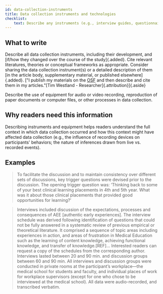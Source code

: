 ```yaml
---
id: data-collection-instruments
title: Data collection instruments and technologies
checklist: 
    text: Describe any instruments (e.g., interview guides, questionnaires) and devices (e.g., audio recorders) used for data collection; describe if/how the instrument(s) changed over the course of the study.
---
```


## What to write

Describe all data collection instruments, including their development, and [if/how they changed over the course of the study]{.added}. Cite relevant literatures, theories or conceptual frameworks as appropriate. Consider sharing the data collection instrument(s) or a detailed description of them [in the article body, supplementary material, or published elsewhere]{.added}. ["I publish my materials on the [OSF](www.osf.io) and then describe and cite them in my articles."[Tim Westland - Researcher]{.attribution}]{.aside}

Describe the use of equipment for audio or video recording, reproduction of paper documents or computer files, or other processes in data collection.

## Why readers need this information

Describing instruments and equipment helps readers understand the full context in which data collection occurred and how this context might have affected data collection (e.g., the influence of recording devices on participants' behaviors; the nature of inferences drawn from live vs. recorded events).

## Examples

> To facilitate the discussion and to maintain consistency over different sets of discussions, key trigger questions were devised prior to the discussion. The opening trigger question was: ‘Thinking back to some of your best clinical learning placements in 4th and 5th year. What was it about those clinical placements that provided good opportunities for learning?’

> Interviews included discussion of the expectations, processes and consequences of AEE [authentic early experiences]. The interview schedule was derived following identification of questions that could not be fully answered in a systematic review of previous empirical or theoretical literature. It comprised a sequence of topic areas including experiences in action, and areas of frustration in Medical Education such as the learning of content knowledge, achieving functional knowledge, and transfer of knowledge.[REF]... Interested readers can request a copy of the schedules from the corresponding author. Interviews lasted between 20 and 90 min. and discussion groups between 60 and 90 min. All interviews and discussion groups were conducted in private rooms at the participant’s workplace—the medical school for students and faculty, and individual places of work for workplace supervisors (except for one who chose to be interviewed at the medical school). All data were audio-recorded, and transcribed verbatim.
